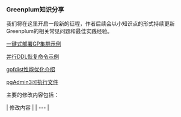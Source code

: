 ### Greenplum知识分享

我们将在这里开启一段新的征程，作者后续会以小知识点的形式持续更新Greenplum的相关常见问题和最佳实践经验。

[一键式部署GP集群示例](https://github.com/water32/gpfaq/blob/master/2020/gpdbinstall.md)

[并行DDL恢复命令示例](https://github.com/water32/gpfaq/blob/master/2020/gpddlrestore.md)

[gpfdist性能优化介绍](https://github.com/water32/gpfaq/blob/master/2020/gpfdist.md)

[pgAdmin3可执行文件](https://github.com/water32/pgAdminIII4GP)

主要的修改内容包括：

|  修改内容     |
| *---* |
